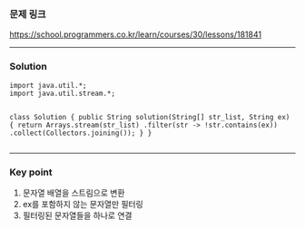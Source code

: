 <h3 id="문제-링크">문제 링크</h3>
<p><a href="https://school.programmers.co.kr/learn/courses/30/lessons/181841">https://school.programmers.co.kr/learn/courses/30/lessons/181841</a></p>
<hr />
<h3 id="solution">Solution</h3>
<pre><code class="language-java">import java.util.*;
import java.util.stream.*;

class Solution {
    public String solution(String[] str_list, String ex) {
        return Arrays.stream(str_list)
                .filter(str -&gt; !str.contains(ex))
                .collect(Collectors.joining());
    }
}</code></pre>
<hr />
<h3 id="key-point">Key point</h3>
<ol>
<li>문자열 배열을 스트림으로 변환</li>
<li>ex를 포함하지 않는 문자열만 필터링</li>
<li>필터링된 문자열들을 하나로 연결</li>
</ol>